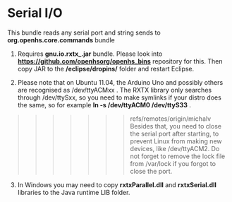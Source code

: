 # Serial I/O
This bundle reads any serial port and string sends to **org.openhs.core.commands** bundle

1. Requires **gnu.io.rxtx_<version>.jar** bundle. Please look into **https://github.com/openhsorg/openhs_bins** repository for this. Then copy JAR to the **/eclipse/dropins/** folder and restart Eclipse.

2. Please note that on Ubuntu 11.04, the Arduino Uno and possibly others are recognised as /dev/ttyACMxx . The RXTX library only searches through /dev/ttySxx, so you need to make symlinks if your distro does the same, so for example **ln -s /dev/ttyACM0 /dev/ttyS33** .
>>>>>>> refs/remotes/origin/michalv
Besides that, you need to close the serial port after starting, to prevent Linux from making new devices, like /dev/ttyACM2. Do not forget to remove the lock file from /var/lock if you forgot to close the port.

3. In Windows you may need to copy **rxtxParallel.dll** and **rxtxSerial.dll** libraries to the Java runtime LIB folder.
